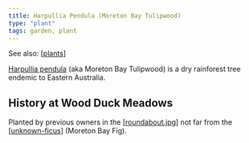 ```yaml
---
title: Harpullia Pendula (Moreton Bay Tulipwood)
type: "plant"
tags: garden, plant
---
```


See also: [[plants]]

[Harpullia pendula](https://en.wikipedia.org/wiki/Harpullia_pendula) (aka Moreton Bay Tulipwood) is a dry rainforest tree endemic to Eastern Australia.

## History at Wood Duck Meadows

Planted by previous owners in the [[roundabout.jpg]] not far from the [[unknown-ficus]] (Moreton Bay Fig).


[//begin]: # "Autogenerated link references for markdown compatibility"
[plants]: plants "Plants"
[roundabout.jpg]: ../images/roundabout.jpg "roundabout.jpg"
[unknown-ficus]: ../individual-plants/unknown-ficus "Unknown ficus"
[//end]: # "Autogenerated link references"